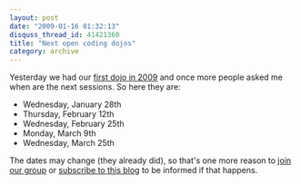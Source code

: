 ```yaml
---
layout: post
date: "2009-01-16 01:32:13"
disquss_thread_id: 41421360
title: "Next open coding dojos"
category: archive
---
```

Yesterday we had our [first dojo in 2009](http://skillsmatter.com/podcast/agile-scrum/coding-dojo) and once more people asked me when are the next sessions. So here they are:

* Wednesday, January 28th
* Thursday, February 12th
* Wednesday, February 25th
* Monday, March 9th
* Wednesday, March 25th

The dates may change (they already did), so that's one more reason to [join our group](http://groups.google.com/group/coding-dojo-london) or [subscribe to this blog]() to be informed if that happens.
